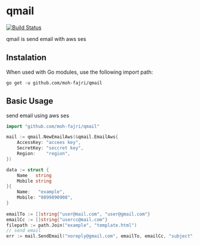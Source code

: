 # qmail

[![Build Status](https://travis-ci.org/moh-fajri/qmail.svg?branch=master)](https://travis-ci.com/moh-fajri/qmail)

qmail is send email with aws ses

## Instalation

When used with Go modules, use the following import path:

```
go get -u github.com/moh-fajri/qmail
```

## Basic Usage

send email using aws ses
```go
import "github.com/moh-fajri/qmail"

mail := qmail.NewEmailAws(&qmail.EmailAws{
    AccessKey: "accees key",
    SecretKey: "seccret key",
    Region:    "region",
})

data := struct {
    Name   string
    Mobile string
}{
    Name:   "example",
    Mobile: "0899890908",
}
    
emailTo := []string{"user@mail.com", "user@gmail.com"}
emailCc := []string{"usercc@mail.com"}
filepath := path.Join("example", "template.html")
// send email 
err := mail.SendEmail("noreply@gmail.com", emailTo, emailCc, "subject", filepath, data)
```